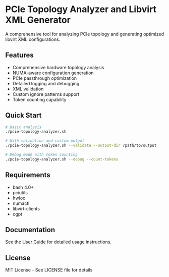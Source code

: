 # PCIe Topology Analyzer and Libvirt XML Generator

A comprehensive tool for analyzing PCIe topology and generating optimized libvirt XML configurations.

## Features

- Comprehensive hardware topology analysis
- NUMA-aware configuration generation 
- PCIe passthrough optimization
- Detailed logging and debugging
- XML validation
- Custom ignore patterns support
- Token counting capability

## Quick Start

```bash
# Basic analysis
./pcie-topology-analyzer.sh

# With validation and custom output
./pcie-topology-analyzer.sh --validate --output-dir /path/to/output

# Debug mode with token counting
./pcie-topology-analyzer.sh --debug --count-tokens
```

## Requirements

- bash 4.0+
- pciutils
- hwloc
- numactl
- libvirt-clients
- cgpt

## Documentation

See the [User Guide](USER_GUIDE.md) for detailed usage instructions.

## License

MIT License - See LICENSE file for details

